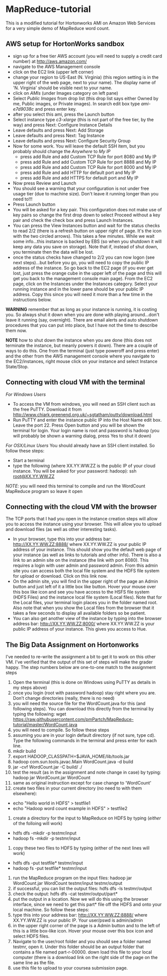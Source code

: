# MapReduce-tutorial
This is a modified tutorial for Hortonworks AMI on Amazon Web Services for a very simple demo of MapReduce word count.
## AWS setup for HortonWorks sandbox
* sign up for a free tier AWS account (you will need to supply a credit card number) at http://aws.amazon.com/
* navigate to the AWS Management console
* click on the EC2 link (upper left corner)
* change your region to US-East (N. Virginia) (this region setting is in the upper right of the web page, next to your name). The display name of 'N. Virginia' should be visible next to your name.
* click on *AMIs* (under Images category on left pane)
* Select *Public Images* from drop list (this drop list says either Owned by me, Public images, or Private images). In search edit box type *ami-e7d9038c* and press enter key.
* after you select this ami, press the Launch button
* Select instance type *c3-xlarge* (this is not part of the free tier, by the way) and press Next: Configure Instance Details
* Leave defaults and press Next: Add Storage
* Leave defaults and press Next: Tag Instance
* Leave defaults and press Next: Configure Security Group
* Now for some work. You will leave the default SSH item, but you probably should change the *Anywhere* to *My IP*
  * press add Rule and add Custom TCP Rule for port 8080 and My IP
  * press add Rule and add Custom TCP Rule for port 8888 and My IP
  * press add Rule and add Custom TCP Rule for port 8000 and My IP
  * press add Rule and add HTTP for default port and My IP
  * press add Rule and add HTTPS for default port and My IP
* Now press Review and Launch
* You should see a warning that your configuration is not under free usage tier (due to machine size). Don't leave it running longer than you need to!!!
* Press Launch button
* You will be asked for a key pair. This configuration does not make use of key pairs so change the first drop down to select Proceed without a key pair and check the check box and press Launch Instances.
* You can press the View Instances button and wait for the status checks to read 2/2 (there is a refresh button on upper right of page. It's the icon with the two circled arrows). This takes a few minutes. While we wait some info...this instance is backed by EBS (so when you shutdown it will keep any data you save on storage). Note that if, instead of shut down, you terminate then the data will be lost.
* once the status checks have changed to 2/2 you can now logon (see next steps)...but before you go, you will need to copy the public IP address of the instance. So go back to the EC2 page (if you ever get lost, just press the orange cube in the upper left of the page and this will get you back to the management console main page). From the EC2 page, click on the Instances under the Instances category. Select your running instance and in the lower pane should be your public IP address. Copy this since you will need it more than a few time in the instructions below.

__WARNING__ remember that as long as your instance is running, it is costing you. So always shut it down when you are done with playing around...don't leave it running (say, overnight). There are email alerts and auto shutdown procedures that you can put into place, but I have not the time to describe them now. 

__NOTE__ how to shut down the instance when you are done (this does not terminate the instance, but meanly powers it down). There are a couple of ways to do this. One from the terminal (just type poweroff and press enter) and the other from the AWS management console where you navigate to the EC2/instances, right mouse click on your instance and select Instance State/Stop.

## Connecting with cloud VM with the terminal
*For Windows Users*
* To access the VM from windows, you will need an SSH client such as the free PuTTY. Download it from http://www.chiark.greenend.org.uk/~sgtatham/putty/download.html
* Run PuTTY and enter the instance public IP into the Host Name edit box. Leave the port 22. Press Open button and you will be shown the terminal for login. Your login name is root and password is hadoop (you will probably be shown a warning dialog, press Yes to shut it down)

*For OSX/Linux Users*
You should already have an SSH client installed. So follow these steps:
* Start a terminal
* type the following (where XX.YY.WW.ZZ is the public IP of your cloud instance. You will be asked for your password: hadoop): ssh root@XX.YY.WW.ZZ

*NOTE*: you will need this terminal to compile and run the WordCount MapReduce program so leave it open

## Connecting with the cloud VM with the browser
The TCP ports that I had you open in the instance creation steps will allow you to access the instance using your browser. This will allow you to upload and download files (as well as other interesting tasks).
* In your browser, type this into your address bar: http://XX.YY.WW.ZZ:8888/ where XX.YY.WW.ZZ is your public IP address of your instance. This should show you the default web page of your instance (as well as links to tutorials and other info). There is also a link to an admin site on the instance (the link with port 8080). This requires a login with user admin and password admin. From this admin site you can access both the local file system and the HDFS file system for upload or download. Click on this link now.
* On the admin site, you will find in the upper right of the page an Admin button and just left of it a little box like button. Hover your mouse over this box like icon and see you have access to the HSFS file system (HDFS Files) and the instance local file system (Local files). Note that for the Local files, your terminal login places you in the folder named root. Also note that when you show the Local files from the browser that it takes a few seconds to display all available folders so be patient.
* You can also get another view of the instance by typing into the browser address bar: http://XX.YY.WW.ZZ:8000/ where XX.YY.WW.ZZ is your public IP address of your instance. This gives you access to Hue.

## The Big Data Assignment on Hortonworks
I've needed to re-write the assignment a bit to get it to work on this other VM. I've verified that the output of this set of steps will make the grader happy. The step numbers below are one-to-one match to the assignment steps

1. Open the terminal (this is done on Windows using PuTTY as details in my steps above)
1. once you login (root with password hadoop) stay right where you are. Don’t change directories (really, there is no need)
1. you will need the source file for the WordCount.java for this (and following steps). You can download this directly from the terminal by typing the following: wget https://raw.githubusercontent.com/pmPartch/MapReduce-tutorial/master/WordCount.java
  1. you will need to compile. So follow these steps
  2. assuming you are in your login default directory (if not sure, type cd). Type the following commands in the terminal and press enter for each line.
  3. mkdir build
  4. export HADOOP_CLASSPATH=$JAVA_HOME/lib/tools.jar
  5. hadoop com.sun.tools.javac.Main WordCount.java -d build
  6. jar -cvf WordCount.jar -C build/ ./
  7. test the result (as in the assignment and note change in case) by typing: hadoop jar WordCount.jar WordCount
1. same as original instruction except for case change to 'WordCount'
2. create two files in your current directory (no need to with them elsewhere):
  *  echo "Hello world in HDFS" > testfile1
  *  echo "Hadoop word count example in HDFS" > testfile2
1. create a directory for the input to MapReduce on HDFS by typing (_either_ of the folloing will work)
  * hdfs dfs -mkdir -p testmr/input
  * hadoop fs -mkdir -p testmr/input
1. copy these two files to HDFS by typing (either of the next lines will work)
  * hdfs dfs -put testfile* testmr/input
  * hadoop fs -put testfile* testmr/input
1. run the MapReduce program on the input files: hadoop jar WordCount.jar WordCount testmr/input testmr/output
2. if successful, you can list the output files: hdfs dfs -ls testmr/output
3. check the output: hdfs dfs -cat testmr/output/part*
4. put the output in a location. Now we will do this using the browser interface, since we need to get this part* file off the HDFS and onto your local machine. So follow these steps:
  1. type this into your address bar: http://XX.YY.WW.ZZ:8888/ where XX.YY.WW.ZZ is your public IP. Your user/pswd is admin/admin
  2. in the upper right corner of the page is a Admin button and to the left of this is a little box-like icon. Hover your mouse over this box icon and select HDFS files.
  3. Navigate to the user/root folder and you should see a folder named testmr, open it. Under this folder should be an output folder that contains a file named part-r-00000. down load this file to your local computer (there is a download link on the right side of the page on the same line as the file.
  4. use this file to upload to your coursea submission page.
